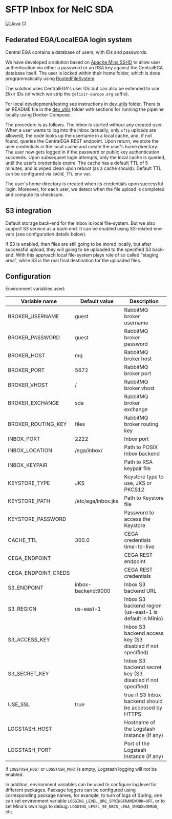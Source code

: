 # SFTP Inbox for NeIC SDA

![Java CI](https://github.com/neicnordic/sda-inbox-sftp/workflows/Java%20CI/badge.svg)

## Federated EGA/LocalEGA login system

Central EGA contains a database of users, with IDs and passwords.

We have developed a solution based on [Apache Mina SSHD](https://mina.apache.org/sshd-project/)
to allow user authentication via
either a password or an RSA key against the CentralEGA database
itself. The user is locked within their home folder, which is done programmatically using [RootedFileSystem](https://github.com/apache/mina-sshd/blob/master/sshd-core/src/main/java/org/apache/sshd/common/file/root/RootedFileSystem.java).

The solution uses CentralEGA's user IDs but can also be extended to
use Elixir IDs (of which we strip the ``@elixir-europe.org`` suffix).

For local development/testing see instructions in [dev_utils](/dev_utils) folder.
There is an README file in the [dev_utils](/dev_utils) folder with sections for running the pipeline locally using Docker Compose.

The procedure is as follows. The inbox is started without any created
user. When a user wants to log into the inbox (actually, only ``sftp``
uploads are allowed), the code looks up the username in a local
cache, and, if not found, queries the CentralEGA REST endpoint. Upon
return, we store the user credentials in the local cache and create
the user's home directory. The user now gets logged in if the password
or public key authentication succeeds. Upon subsequent login attempts,
only the local cache is queried, until the user's credentials
expire. The cache has a default TTL of 5 minutes, and is wiped clean
upon reboot (as a cache should). Default TTL can be configured via ``CACHE_TTL`` env var.

The user's home directory is created when its credentials upon successful login.
Moreover, for each user, we detect when the file upload is completed and compute its
checksum. 

## S3 integration

Default storage back-end for the inbox is local file-system. But we also support S3 service as a back-end. It can be 
enabled using S3-related env-vars (see configuration details below).

If S3 is enabled, then files are still going to be stored locally, but after successful upload, they will going to be 
uploaded to the specified S3 back-end. With this approach local file-system plays role of so called "staging area", 
while S3 is the real final destination for the uploaded files.

## Configuration

Environment variables used:


| Variable name         | Default value     | Description                                                |
|-----------------------|-------------------|------------------------------------------------------------|
| BROKER_USERNAME       | guest             | RabbitMQ broker username                                   |
| BROKER_PASSWORD       | guest             | RabbitMQ broker password                                   |
| BROKER_HOST           | mq                | RabbitMQ broker host                                       |
| BROKER_PORT           | 5672              | RabbitMQ broker port                                       |
| BROKER_VHOST          | /                 | RabbitMQ broker vhost                                      |
| BROKER_EXCHANGE       | sda               | RabbitMQ broker exchange                                   |
| BROKER_ROUTING_KEY    | files             | RabbitMQ broker routing key                                |
| INBOX_PORT            | 2222              | Inbox port                                                 |
| INBOX_LOCATION        | /ega/inbox/       | Path to POSIX Inbox backend                                |
| INBOX_KEYPAIR         |                   | Path to RSA keypair file                                   |
| KEYSTORE_TYPE         | JKS               | Keystore type to use, JKS or PKCS12                        |
| KEYSTORE_PATH         | /etc/ega/inbox.jks | Path to Keystore file                                      |
| KEYSTORE_PASSWORD     |                   | Password to access the Keystore                            |
| CACHE_TTL             | 300.0             | CEGA credentials time-to-live                              |
| CEGA_ENDPOINT         |                   | CEGA REST endpoint                                         |
| CEGA_ENDPOINT_CREDS   |                   | CEGA REST credentials                                      |
| S3_ENDPOINT           | inbox-backend:9000 | Inbox S3 backend URL                                       |
| S3_REGION             | us-east-1         | Inbox S3 backend region (us-east-1 is default in Minio)    |
| S3_ACCESS_KEY         |                   | Inbox S3 backend access key (S3 disabled if not specified) |
| S3_SECRET_KEY         |                   | Inbox S3 backend secret key (S3 disabled if not specified) |
| USE_SSL               | true              | true if S3 Inbox backend should be accessed by HTTPS       |
| LOGSTASH_HOST         |                   | Hostname of the Logstash instance (if any)                 |
| LOGSTASH_PORT         |                   | Port of the Logstash instance (if any)                     |

If `LOGSTASH_HOST` or `LOGSTASH_PORT` is empty, Logstash logging will not be enabled.

In addition, environment variables can be used to configure log level for different packages. Package loggers can be configured using corresponding package names, for example, to turn of logs of Spring, one can set environment variable `LOGGING_LEVEL_ORG_SPRINGFRAMEWORK=OFF`, or to set Mina's own logs to debug: `LOGGING_LEVEL_SE_NBIS_LEGA_INBOX=DEBUG`, etc.
